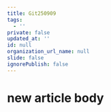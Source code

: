 ```yaml
---
title: Git250909
tags:
  - ''
private: false
updated_at: ''
id: null
organization_url_name: null
slide: false
ignorePublish: false
---
```

# new article body
